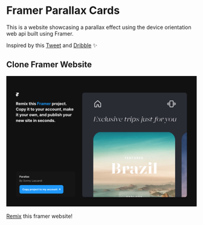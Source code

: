 # Framer Parallax Cards

This is a website showcasing a parallax effect using the device orientation web api built using Framer.

Inspired by this [Tweet](https://twitter.com/sbis04/status/1546572182146273280?s=20&t=Cac_P9mVv1-uoy0gaCJNQQ) and [Dribble](https://dribbble.com/shots/14330503--Parallax-Travel-Cards) ✨

## Clone Framer Website

![frameremix](frame2.png)

[Remix](https://framer.com/projects/new?duplicate=ezy0qcFX1FuwVeX9mE9M) this framer website!
